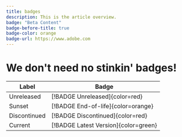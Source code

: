 ```yaml
---
title: badges
description: This is the article overview.
badge: "Beta Content"
badge-before-title: true
badge-color: orange
badge-url: https://www.adobe.com
---
```

# We don't need no stinkin' badges!


|Label|Badge|
|---|---|
|Unreleased|[!BADGE Unreleased]{color=red}|
|Sunset|[!BADGE End-of-life]{color=orange}|
|Discontinued|[!BADGE Discontinued]{color=red}|
|Current|[!BADGE Latest Version]{color=green}|
